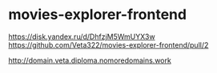 # movies-explorer-frontend

https://disk.yandex.ru/d/DhfzjM5WmUYX3w
https://github.com/Veta322/movies-explorer-frontend/pull/2

http://domain.veta.diploma.nomoredomains.work